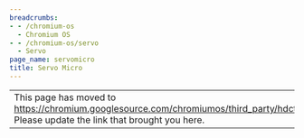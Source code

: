 ```yaml
---
breadcrumbs:
- - /chromium-os
  - Chromium OS
- - /chromium-os/servo
  - Servo
page_name: servomicro
title: Servo Micro
---
```


<table>
<tr>

<td>This page has moved to <a
href="https://chromium.googlesource.com/chromiumos/third_party/hdctools/+/HEAD/README.md">https://chromium.googlesource.com/chromiumos/third_party/hdctools/+/HEAD/README.md</a>.
Please update the link that brought you here.</td>

</tr>
</table>
